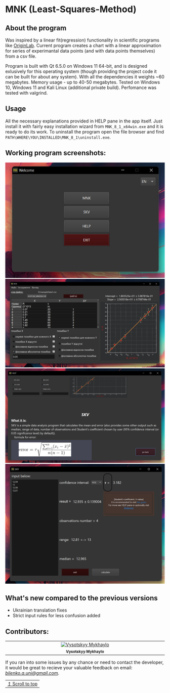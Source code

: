 # MNK (Least-Squares-Method)
## About the program
Was inspired by a linear fit(regression) functionality in scientific programs like [OriginLab](https://en.wikipedia.org/wiki/Origin_(data_analysis_software)). 
Current program creates a chart with a linear approximation for series of experimantal data points (and with data points themselves) from a csv file. 

Program is built with Qt 6.5.0 on Windows 11 64-bit, and is designed exlusively for this operating system (though providing the project code it can be built for about any system). With all the dependencies it weights ~60 megabytes. Memory usage - up to 40-50 megabytes. Tested on Windows 10, Windows 11 and Kali Linux (additional private build). Perfomance was tested with valgrind.

## Usage
All the necessary explanations provided in HELP pane in the app itself.
Just install it with fairly easy installation wizard from `MNK_8_1_x64win.exe` and it is ready to do its work.
To uninstall the program open the file browser and find `PATH\WHERE\YOU\INSTALLED\MNK_8_1\uninstall.exe`. 

## Working program screenshots:
![image](https://github.com/Andriy-Bilenko/MNK-Least-Squares-Method-/blob/main/src/photo1.jpg)
![image](https://github.com/Andriy-Bilenko/MNK-Least-Squares-Method-/blob/main/src/photo2.jpg)
![image](https://github.com/Andriy-Bilenko/MNK-Least-Squares-Method-/blob/main/src/photo3.jpg)
![image](https://github.com/Andriy-Bilenko/MNK-Least-Squares-Method-/blob/main/src/photo4.jpg)
## What's new compared to the previous versions
- Ukrainian translation fixes
- Strict input rules for less confusion added


## Contributors:
<!-- ALL-CONTRIBUTORS-LIST:START - Do not remove or modify this section -->
<!-- prettier-ignore-start -->
<!-- markdownlint-disable -->
<table>
  <tbody>
    <tr>
      <td align="center" valign="top" width="14.28%"><a href="https://github.com/mihas1984"><img src="https://avatars.githubusercontent.com/u/30004466?v=4" width="100px;" alt="Vysotskyy Mykhaylo"/><br /><sub><b>Vysotskyy Mykhaylo</b></sub></a></td>
    </tr>
  </tbody>
</table>


<!-- markdownlint-restore -->

<!-- prettier-ignore-end -->

<!-- ALL-CONTRIBUTORS-LIST:END -->



If you ran into some issues by any chance or need to contact the developer, it would be great to recieve your valuable feedback on email: *bilenko.a.uni@gmail.com*.

<div align="right">
<table><td>
<a href="#start-of-content">↥ Scroll to top</a>
</td></table>
</div>






